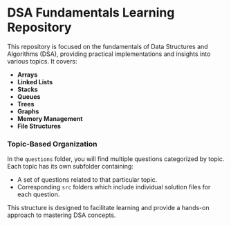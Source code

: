 # DSA Fundamentals Learning Repository

This repository is focused on the fundamentals of Data Structures and Algorithms (DSA), providing practical implementations and insights into various topics. It covers:

- **Arrays**
- **Linked Lists**
- **Stacks**
- **Queues**
- **Trees**
- **Graphs**
- **Memory Management**
- **File Structures**

### Topic-Based Organization

In the `questions` folder, you will find multiple questions categorized by topic. Each topic has its own subfolder containing:
- A set of questions related to that particular topic.
- Corresponding `src` folders which include individual solution files for each question.

This structure is designed to facilitate learning and provide a hands-on approach to mastering DSA concepts.
